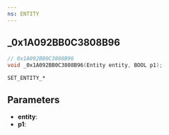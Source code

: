 ```yaml
---
ns: ENTITY
---
```

## _0x1A092BB0C3808B96

```c
// 0x1A092BB0C3808B96
void _0x1A092BB0C3808B96(Entity entity, BOOL p1);
```

```
SET_ENTITY_*  
```

## Parameters
* **entity**: 
* **p1**: 

